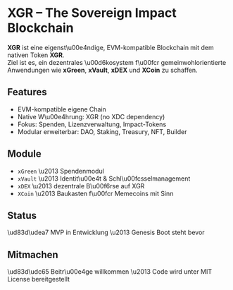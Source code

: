 # XGR – The Sovereign Impact Blockchain

**XGR** ist eine eigenst\u00e4ndige, EVM-kompatible Blockchain mit dem nativen Token **XGR**.  
Ziel ist es, ein dezentrales \u00d6kosystem f\u00fcr gemeinwohlorientierte Anwendungen wie **xGreen**, **xVault**, **xDEX** und **XCoin** zu schaffen.

## Features
- EVM-kompatible eigene Chain
- Native W\u00e4hrung: XGR (no XDC dependency)
- Fokus: Spenden, Lizenzverwaltung, Impact-Tokens
- Modular erweiterbar: DAO, Staking, Treasury, NFT, Builder

## Module
- `xGreen` \u2013 Spendenmodul
- `xVault` \u2013 Identit\u00e4t & Schl\u00fcsselmanagement
- `xDEX` \u2013 dezentrale B\u00f6rse auf XGR
- `XCoin` \u2013 Baukasten f\u00fcr Memecoins mit Sinn

## Status
\ud83d\udea7 MVP in Entwicklung \u2013 Genesis Boot steht bevor

## Mitmachen
\ud83d\udc65 Beitr\u00e4ge willkommen \u2013 Code wird unter MIT License bereitgestellt
